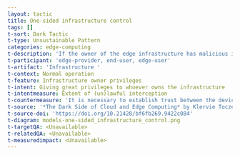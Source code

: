 ```yaml
---
layout: tactic
title: One-sided infrastructure control
tags: []
t-sort: Dark Tactic
t-type: Unsustainable Pattern
categories: edge-computing
t-description: 'If the owner of the edge infrastructure has malicious intentions, it is easy for him to cut access to the technology or control the people using it (e.g., in a dictatorship). This represents a social sustainability threat to anyone using the technology while not in full control of the equipment and applications in the infrastructure. In fact, security and privacy issues are mentioned as more prominent in edge than in cloud.'
t-participant: 'edge-provider, end-user, edge-user'
t-artifact: 'Infrastructure '
t-context: Normal operation
t-feature: Infrastructure owner privileges
t-intent: Giving great privileges to whoever owns the infrastructure
t-intentmeasure: Extent of (un)lawful interception
t-countermeasure: 'It is necessary to establish trust between the devices, for which there exist an important body of work (see the paper for references). Of course these trust evaluation mechanisms come with an overhead, as discussed in tactic ''trust overhead''.'
t-source: '*The Dark Side of Cloud and Edge Computing* by Klervie Toczé, Maël Madon, Muriel Garcia and Patricia Lago'
t-source-doi: 'https://doi.org/10.21428/bf6fb269.9422c084'
t-diagram: models-one-sided_infrastructure_control.png
t-targetQA: <Unavailable>
t-relatedQA: <Unavailable>
t-measuredimpact: <Unavailable>
---
```

